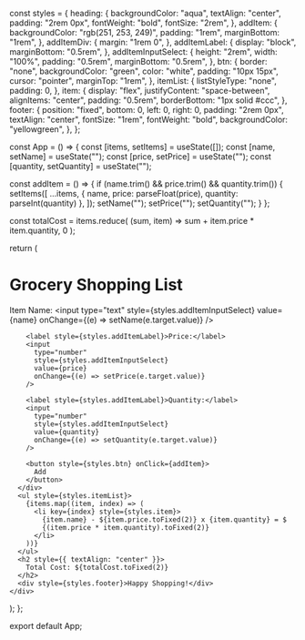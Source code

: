 

const styles = {
  heading: {
    backgroundColor: "aqua",
    textAlign: "center",
    padding: "2rem 0px",
    fontWeight: "bold",
    fontSize: "2rem",
  },
  addItem: {
    backgroundColor: "rgb(251, 253, 249)",
    padding: "1rem",
    marginBottom: "1rem",
  },
  addItemDiv: {
    margin: "1rem 0",
  },
  addItemLabel: {
    display: "block",
    marginBottom: "0.5rem",
  },
  addItemInputSelect: {
    height: "2rem",
    width: "100%",
    padding: "0.5rem",
    marginBottom: "0.5rem",
  },
  btn: {
    border: "none",
    backgroundColor: "green",
    color: "white",
    padding: "10px 15px",
    cursor: "pointer",
    marginTop: "1rem",
  },
  itemList: {
    listStyleType: "none",
    padding: 0,
  },
  item: {
    display: "flex",
    justifyContent: "space-between",
    alignItems: "center",
    padding: "0.5rem",
    borderBottom: "1px solid #ccc",
  },
  footer: {
    position: "fixed",
    bottom: 0,
    left: 0,
    right: 0,
    padding: "2rem 0px",
    textAlign: "center",
    fontSize: "1rem",
    fontWeight: "bold",
    backgroundColor: "yellowgreen",
  },
};

const App = () => {
  const [items, setItems] = useState([]);
  const [name, setName] = useState("");
  const [price, setPrice] = useState("");
  const [quantity, setQuantity] = useState("");

  const addItem = () => {
    if (name.trim() && price.trim() && quantity.trim()) {
      setItems([
        ...items,
        { name, price: parseFloat(price), quantity: parseInt(quantity) },
      ]);
      setName("");
      setPrice("");
      setQuantity("");
    }
  };

  const totalCost = items.reduce(
    (sum, item) => sum + item.price * item.quantity,
    0
  );

  return (
    <div>
      <h1 style={styles.heading}>Grocery Shopping List</h1>
      <div style={styles.addItem}>
        <label style={styles.addItemLabel}>Item Name:</label>
        <input
          type="text"
          style={styles.addItemInputSelect}
          value={name}
          onChange={(e) => setName(e.target.value)}
        />

        <label style={styles.addItemLabel}>Price:</label>
        <input
          type="number"
          style={styles.addItemInputSelect}
          value={price}
          onChange={(e) => setPrice(e.target.value)}
        />

        <label style={styles.addItemLabel}>Quantity:</label>
        <input
          type="number"
          style={styles.addItemInputSelect}
          value={quantity}
          onChange={(e) => setQuantity(e.target.value)}
        />

        <button style={styles.btn} onClick={addItem}>
          Add
        </button>
      </div>
      <ul style={styles.itemList}>
        {items.map((item, index) => (
          <li key={index} style={styles.item}>
            {item.name} - ${item.price.toFixed(2)} x {item.quantity} = $
            {(item.price * item.quantity).toFixed(2)}
          </li>
        ))}
      </ul>
      <h2 style={{ textAlign: "center" }}>
        Total Cost: ${totalCost.toFixed(2)}
      </h2>
      <div style={styles.footer}>Happy Shopping!</div>
    </div>
  );
};

export default App;
